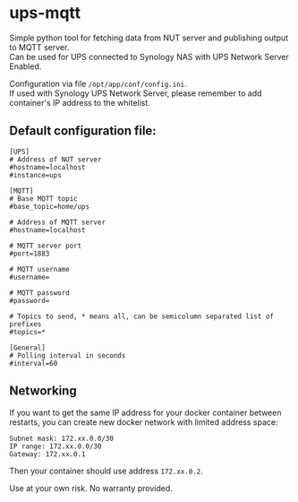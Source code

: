# ups-mqtt

Simple python tool for fetching data from NUT server and publishing output to MQTT server.\
Can be used for UPS connected to Synology NAS with UPS Network Server Enabled.

Configuration via file `/opt/app/conf/config.ini`.\
If used with Synology UPS Network Server, please remember to add container's IP address to the whitelist.

## Default configuration file:
```
[UPS]
# Address of NUT server
#hostname=localhost
#instance=ups

[MQTT]
# Base MQTT topic
#base_topic=home/ups

# Address of MQTT server
#hostname=localhost

# MQTT server port
#port=1883

# MQTT username
#username=

# MQTT password
#password=

# Topics to send, * means all, can be semicolumn separated list of prefixes
#topics=*

[General]
# Polling interval in seconds
#interval=60
```

## Networking
If you want to get the same IP address for your docker container between restarts, you can create new docker network with limited address space:
```
Subnet mask: 172.xx.0.0/30
IP range: 172.xx.0.0/30
Gateway: 172.xx.0.1
```
Then your container should use address `172.xx.0.2`.

Use at your own risk. No warranty provided.
